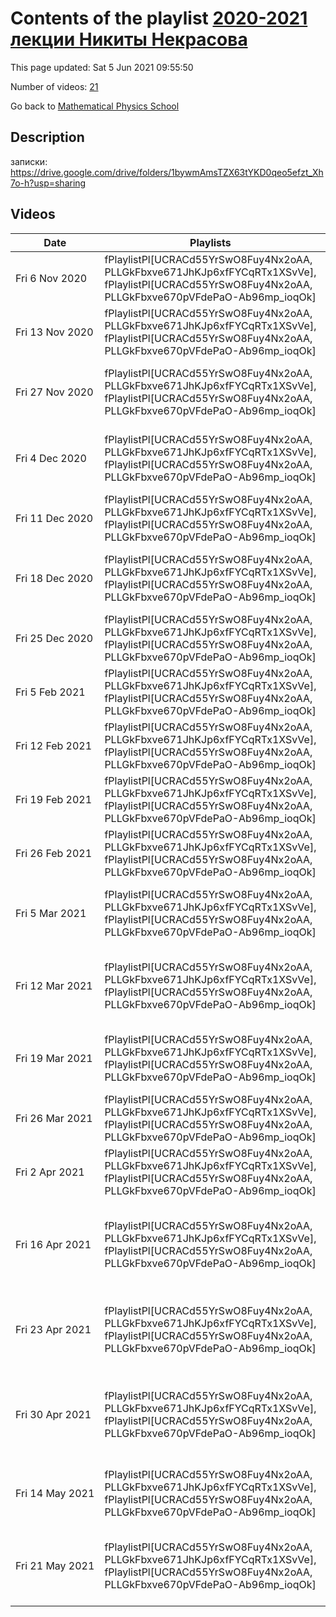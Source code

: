 # Contents of the playlist [2020-2021 лекции Никиты Некрасова](https://www.youtube.com/playlist?list=PLLGkFbxve671JhKJp6xfFYCqRTx1XSvVe)

This page updated: Sat 5 Jun 2021 09:55:50

Number of videos: [21](#videos)

Go back to [Mathematical Physics School](../README.md)

## Description

записки: <https://drive.google.com/drive/folders/1bywmAmsTZX63tYKD0qeo5efzt_Xh7o-h?usp=sharing>

## Videos

|Date|Playlists|Links|Name|
|---|---|---|---|
| Fri&nbsp;6&nbsp;Nov&nbsp;2020 | fPlaylistPl[UCRACd55YrSwO8Fuy4Nx2oAA, PLLGkFbxve671JhKJp6xfFYCqRTx1XSvVe], fPlaylistPl[UCRACd55YrSwO8Fuy4Nx2oAA, PLLGkFbxve670pVFdePaO-Ab96mp_ioqOk] | [**[1]**](https://drive.google.com/file/d/1cEIauS-qulv7g37YHMdTM6ibRNpNYy2D/view?usp=sharing) | [[**e**](https://studio.youtube.com/video/_bG-IxlqMtw/edit "Edit")] [Никита Некрасов -- 00. Введение в локализацию для N=2 SYM](https://www.youtube.com/watch?v=_bG-IxlqMtw&list=PLLGkFbxve671JhKJp6xfFYCqRTx1XSvVe "записки: https://drive.google.com/file/d/1cEIauS-qulv7g37YHMdTM6ibRNpNYy2D/view?usp=sharing") |
| Fri&nbsp;13&nbsp;Nov&nbsp;2020 | fPlaylistPl[UCRACd55YrSwO8Fuy4Nx2oAA, PLLGkFbxve671JhKJp6xfFYCqRTx1XSvVe], fPlaylistPl[UCRACd55YrSwO8Fuy4Nx2oAA, PLLGkFbxve670pVFdePaO-Ab96mp_ioqOk] | [**[1]**](https://drive.google.com/file/d/1D9PzSz6WK3k1cxk3Mo5lah5JPNDPhSPG/view?usp=sharing) | [[**e**](https://studio.youtube.com/video/StawT5KV8dc/edit "Edit")] [Никита Некрасов — 01. Пространства модулей инстантонов](https://www.youtube.com/watch?v=StawT5KV8dc&list=PLLGkFbxve671JhKJp6xfFYCqRTx1XSvVe "Записки: https://drive.google.com/file/d/1D9PzSz6WK3k1cxk3Mo5lah5JPNDPhSPG/view?usp=sharing") |
| Fri&nbsp;27&nbsp;Nov&nbsp;2020 | fPlaylistPl[UCRACd55YrSwO8Fuy4Nx2oAA, PLLGkFbxve671JhKJp6xfFYCqRTx1XSvVe], fPlaylistPl[UCRACd55YrSwO8Fuy4Nx2oAA, PLLGkFbxve670pVFdePaO-Ab96mp_ioqOk] | [**[1]**](https://drive.google.com/file/d/1CBQNMTb2hoP3K4hYjDptSGuiNBB4jDfp/view?usp=sharing) | [[**e**](https://studio.youtube.com/video/mkIzygFQdbA/edit "Edit")] [Никита Некрасов -- 02. Виртуальный характер касательного пространства (1/2)](https://www.youtube.com/watch?v=mkIzygFQdbA&list=PLLGkFbxve671JhKJp6xfFYCqRTx1XSvVe "записки: https://drive.google.com/file/d/1CBQNMTb2hoP3K4hYjDptSGuiNBB4jDfp/view?usp=sharing") |
| Fri&nbsp;4&nbsp;Dec&nbsp;2020 | fPlaylistPl[UCRACd55YrSwO8Fuy4Nx2oAA, PLLGkFbxve671JhKJp6xfFYCqRTx1XSvVe], fPlaylistPl[UCRACd55YrSwO8Fuy4Nx2oAA, PLLGkFbxve670pVFdePaO-Ab96mp_ioqOk] | [**[1]**](https://drive.google.com/file/d/1nzcvks5VIUw1AU3uyJ82OJjgKamJ8d1s/view?usp=sharing) | [[**e**](https://studio.youtube.com/video/veN5xW-mR04/edit "Edit")] [Никита Некрасов -- 03. Виртуальный характер касательного пространства (2/3)](https://www.youtube.com/watch?v=veN5xW-mR04&list=PLLGkFbxve671JhKJp6xfFYCqRTx1XSvVe "записки: https://drive.google.com/file/d/1nzcvks5VIUw1AU3uyJ82OJjgKamJ8d1s/view?usp=sharing") |
| Fri&nbsp;11&nbsp;Dec&nbsp;2020 | fPlaylistPl[UCRACd55YrSwO8Fuy4Nx2oAA, PLLGkFbxve671JhKJp6xfFYCqRTx1XSvVe], fPlaylistPl[UCRACd55YrSwO8Fuy4Nx2oAA, PLLGkFbxve670pVFdePaO-Ab96mp_ioqOk] | [**[1]**](https://drive.google.com/file/d/1wZz8IEP3mp76tcC62Pqfn8Ag4NIY-M7o/view?usp=sharing) | [[**e**](https://studio.youtube.com/video/xRDeej2rtXQ/edit "Edit")] [Никита Некрасов -- 04. Формулы локализации](https://www.youtube.com/watch?v=xRDeej2rtXQ&list=PLLGkFbxve671JhKJp6xfFYCqRTx1XSvVe "записки: https://drive.google.com/file/d/1wZz8IEP3mp76tcC62Pqfn8Ag4NIY-M7o/view?usp=sharing") |
| Fri&nbsp;18&nbsp;Dec&nbsp;2020 | fPlaylistPl[UCRACd55YrSwO8Fuy4Nx2oAA, PLLGkFbxve671JhKJp6xfFYCqRTx1XSvVe], fPlaylistPl[UCRACd55YrSwO8Fuy4Nx2oAA, PLLGkFbxve670pVFdePaO-Ab96mp_ioqOk] | [**[1]**](https://drive.google.com/file/d/1RyIc-Feosxb5hT9Pba2YGbVDObE0HlP6/view?usp=sharing) | [[**e**](https://studio.youtube.com/video/Z3al5z0eNHA/edit "Edit")] [Никита Некрасов -- 05. Геометрическое квантование, локализация](https://www.youtube.com/watch?v=Z3al5z0eNHA&list=PLLGkFbxve671JhKJp6xfFYCqRTx1XSvVe "записки: https://drive.google.com/file/d/1RyIc-Feosxb5hT9Pba2YGbVDObE0HlP6/view?usp=sharing") |
| Fri&nbsp;25&nbsp;Dec&nbsp;2020 | fPlaylistPl[UCRACd55YrSwO8Fuy4Nx2oAA, PLLGkFbxve671JhKJp6xfFYCqRTx1XSvVe], fPlaylistPl[UCRACd55YrSwO8Fuy4Nx2oAA, PLLGkFbxve670pVFdePaO-Ab96mp_ioqOk] | [**[1]**](https://drive.google.com/file/d/1CG9_t2Hfxyorz7kZ9zota_BifBdVm8TF/view?usp=sharing) | [[**e**](https://studio.youtube.com/video/cYaffgIzRCs/edit "Edit")] [Никита Некрасов -- 06. Конформные блоки аффинной алгебры](https://www.youtube.com/watch?v=cYaffgIzRCs&list=PLLGkFbxve671JhKJp6xfFYCqRTx1XSvVe "записки: https://drive.google.com/file/d/1CG9_t2Hfxyorz7kZ9zota_BifBdVm8TF/view?usp=sharing") |
| Fri&nbsp;5&nbsp;Feb&nbsp;2021 | fPlaylistPl[UCRACd55YrSwO8Fuy4Nx2oAA, PLLGkFbxve671JhKJp6xfFYCqRTx1XSvVe], fPlaylistPl[UCRACd55YrSwO8Fuy4Nx2oAA, PLLGkFbxve670pVFdePaO-Ab96mp_ioqOk] | [**[1]**](https://drive.google.com/file/d/1aWUV-s22AasDjPSUmneFvxnYfk7MGPOJ/view?usp=sharing) | [[**e**](https://studio.youtube.com/video/hkc3skT77L0/edit "Edit")] [Никита Некрасов -- 07. Некоммутативные инстантоны (1/4)](https://www.youtube.com/watch?v=hkc3skT77L0&list=PLLGkFbxve671JhKJp6xfFYCqRTx1XSvVe "записки: https://drive.google.com/file/d/1aWUV-s22AasDjPSUmneFvxnYfk7MGPOJ/view?usp=sharing") |
| Fri&nbsp;12&nbsp;Feb&nbsp;2021 | fPlaylistPl[UCRACd55YrSwO8Fuy4Nx2oAA, PLLGkFbxve671JhKJp6xfFYCqRTx1XSvVe], fPlaylistPl[UCRACd55YrSwO8Fuy4Nx2oAA, PLLGkFbxve670pVFdePaO-Ab96mp_ioqOk] | [**[1]**](https://drive.google.com/file/d/1cBQQZUT9aKIGoVeLtx3ujwD5WE5sFUCb/view?usp=sharing) | [[**e**](https://studio.youtube.com/video/TCGgr1get7c/edit "Edit")] [Никита Некрасов -- 08. Некоммутативные инстантоны (2/4)](https://www.youtube.com/watch?v=TCGgr1get7c&list=PLLGkFbxve671JhKJp6xfFYCqRTx1XSvVe "записки: https://drive.google.com/file/d/1cBQQZUT9aKIGoVeLtx3ujwD5WE5sFUCb/view?usp=sharing") |
| Fri&nbsp;19&nbsp;Feb&nbsp;2021 | fPlaylistPl[UCRACd55YrSwO8Fuy4Nx2oAA, PLLGkFbxve671JhKJp6xfFYCqRTx1XSvVe], fPlaylistPl[UCRACd55YrSwO8Fuy4Nx2oAA, PLLGkFbxve670pVFdePaO-Ab96mp_ioqOk] | [**[1]**](https://drive.google.com/file/d/15UkKnLV65u_4wuVLRWtI8kKysu3Tllv9/view?usp=sharing) | [[**e**](https://studio.youtube.com/video/e52ACFmn3BE/edit "Edit")] [Никита Некрасов -- 09. Некоммутативные инстантоны (3/4)](https://www.youtube.com/watch?v=e52ACFmn3BE&list=PLLGkFbxve671JhKJp6xfFYCqRTx1XSvVe "Записки: https://drive.google.com/file/d/15UkKnLV65u_4wuVLRWtI8kKysu3Tllv9/view?usp=sharing") |
| Fri&nbsp;26&nbsp;Feb&nbsp;2021 | fPlaylistPl[UCRACd55YrSwO8Fuy4Nx2oAA, PLLGkFbxve671JhKJp6xfFYCqRTx1XSvVe], fPlaylistPl[UCRACd55YrSwO8Fuy4Nx2oAA, PLLGkFbxve670pVFdePaO-Ab96mp_ioqOk] | [**[1]**](https://drive.google.com/file/d/13UZAb8yyXlN0BVgdkX9GXFJc83-SPbuW/view?usp=sharing) | [[**e**](https://studio.youtube.com/video/Nyq7z64BtwM/edit "Edit")] [Никита Некрасов — 10. Некоммутативные инстантоны (4/4)](https://www.youtube.com/watch?v=Nyq7z64BtwM&list=PLLGkFbxve671JhKJp6xfFYCqRTx1XSvVe "Записки: https://drive.google.com/file/d/13UZAb8yyXlN0BVgdkX9GXFJc83-SPbuW/view?usp=sharing") |
| Fri&nbsp;5&nbsp;Mar&nbsp;2021 | fPlaylistPl[UCRACd55YrSwO8Fuy4Nx2oAA, PLLGkFbxve671JhKJp6xfFYCqRTx1XSvVe], fPlaylistPl[UCRACd55YrSwO8Fuy4Nx2oAA, PLLGkFbxve670pVFdePaO-Ab96mp_ioqOk] | [**[1]**](https://drive.google.com/file/d/1AisKnczEM_SHq6yaM0FCZ14ntiCrdcnA/view?usp=sharing) | [[**e**](https://studio.youtube.com/video/p3hjv-W_7AQ/edit "Edit")] [Никита Некрасов — 11. Геометрия пространств Калоджеро-Мозера и ADHM](https://www.youtube.com/watch?v=p3hjv-W_7AQ&list=PLLGkFbxve671JhKJp6xfFYCqRTx1XSvVe "Записки: https://drive.google.com/file/d/1AisKnczEM_SHq6yaM0FCZ14ntiCrdcnA/view?usp=sharing") |
| Fri&nbsp;12&nbsp;Mar&nbsp;2021 | fPlaylistPl[UCRACd55YrSwO8Fuy4Nx2oAA, PLLGkFbxve671JhKJp6xfFYCqRTx1XSvVe], fPlaylistPl[UCRACd55YrSwO8Fuy4Nx2oAA, PLLGkFbxve670pVFdePaO-Ab96mp_ioqOk] | [**[1]**](https://drive.google.com/file/d/1RjQe2RUtPxsF8Sqv6AQuyEvqj3SBOr43/view?usp=sharing) | [[**e**](https://studio.youtube.com/video/t-blWnh4d9k/edit "Edit")] [Никита Некрасов -- 12. Фазовое пространство калибровочной теории в d+1 измерении](https://www.youtube.com/watch?v=t-blWnh4d9k&list=PLLGkFbxve671JhKJp6xfFYCqRTx1XSvVe "записки: https://drive.google.com/file/d/1RjQe2RUtPxsF8Sqv6AQuyEvqj3SBOr43/view?usp=sharing") |
| Fri&nbsp;19&nbsp;Mar&nbsp;2021 | fPlaylistPl[UCRACd55YrSwO8Fuy4Nx2oAA, PLLGkFbxve671JhKJp6xfFYCqRTx1XSvVe], fPlaylistPl[UCRACd55YrSwO8Fuy4Nx2oAA, PLLGkFbxve670pVFdePaO-Ab96mp_ioqOk] | [**[1]**](https://drive.google.com/file/d/1vovC4_ez90rheMdQteqA1m1hjCxRxeD4/view?usp=sharing) | [[**e**](https://studio.youtube.com/video/qrR_egmv7nk/edit "Edit")] [Никита Некрасов -- 13. Квантовая тригонометрическая система Калоджеро-Мозера](https://www.youtube.com/watch?v=qrR_egmv7nk&list=PLLGkFbxve671JhKJp6xfFYCqRTx1XSvVe "Записки: https://drive.google.com/file/d/1vovC4_ez90rheMdQteqA1m1hjCxRxeD4/view?usp=sharing") |
| Fri&nbsp;26&nbsp;Mar&nbsp;2021 | fPlaylistPl[UCRACd55YrSwO8Fuy4Nx2oAA, PLLGkFbxve671JhKJp6xfFYCqRTx1XSvVe], fPlaylistPl[UCRACd55YrSwO8Fuy4Nx2oAA, PLLGkFbxve670pVFdePaO-Ab96mp_ioqOk] | [**[1]**](https://drive.google.com/file/d/1uRWJn9s50S0D6ywqrIW2qJHLDWCILnDV/view?usp=sharing) | [[**e**](https://studio.youtube.com/video/SL_1UpJi_Ik/edit "Edit")] [Никита Некрасов -- 14. Двумерный Янг-Миллс (1/2)](https://www.youtube.com/watch?v=SL_1UpJi_Ik&list=PLLGkFbxve671JhKJp6xfFYCqRTx1XSvVe "записки: https://drive.google.com/file/d/1uRWJn9s50S0D6ywqrIW2qJHLDWCILnDV/view?usp=sharing") |
| Fri&nbsp;2&nbsp;Apr&nbsp;2021 | fPlaylistPl[UCRACd55YrSwO8Fuy4Nx2oAA, PLLGkFbxve671JhKJp6xfFYCqRTx1XSvVe], fPlaylistPl[UCRACd55YrSwO8Fuy4Nx2oAA, PLLGkFbxve670pVFdePaO-Ab96mp_ioqOk] | [**[1]**](https://drive.google.com/file/d/1X2O2p_av08vbLuFvrb3nZyaqgJj6cCwe/view?usp=sharing), [**[2]**](https://drive.google.com/file/d/1uRWJn9s50S0D6ywqrIW2qJHLDWCILnDV/view?usp=sharing) | [[**e**](https://studio.youtube.com/video/xkPMGuz52ZA/edit "Edit")] [Никита Некрасов -- 15. Двумерный Янг-Миллс (2/2)](https://www.youtube.com/watch?v=xkPMGuz52ZA&list=PLLGkFbxve671JhKJp6xfFYCqRTx1XSvVe "записки: https://drive.google.com/file/d/1X2O2p_av08vbLuFvrb3nZyaqgJj6cCwe/view?usp=sharing  записки прошлой лекции: https://drive.google.com/file/d/1uRWJn9s50S0D6ywqrIW2qJHLDWCILnDV/view?usp=sharing") |
| Fri&nbsp;16&nbsp;Apr&nbsp;2021 | fPlaylistPl[UCRACd55YrSwO8Fuy4Nx2oAA, PLLGkFbxve671JhKJp6xfFYCqRTx1XSvVe], fPlaylistPl[UCRACd55YrSwO8Fuy4Nx2oAA, PLLGkFbxve670pVFdePaO-Ab96mp_ioqOk] | [**[1]**](https://drive.google.com/file/d/1XmvwQA-S3VlfeAC5s_RjZYRd7QonBgdG/view?usp=sharing) | [[**e**](https://studio.youtube.com/video/i4MNlx2TWcg/edit "Edit")] [Никита Некрасов -- 16. Пространства модулей вакуумов, гиперкэлеровы многообразия, расслоения Хиггса](https://www.youtube.com/watch?v=i4MNlx2TWcg&list=PLLGkFbxve671JhKJp6xfFYCqRTx1XSvVe "записки: https://drive.google.com/file/d/1XmvwQA-S3VlfeAC5s_RjZYRd7QonBgdG/view?usp=sharing") |
| Fri&nbsp;23&nbsp;Apr&nbsp;2021 | fPlaylistPl[UCRACd55YrSwO8Fuy4Nx2oAA, PLLGkFbxve671JhKJp6xfFYCqRTx1XSvVe], fPlaylistPl[UCRACd55YrSwO8Fuy4Nx2oAA, PLLGkFbxve670pVFdePaO-Ab96mp_ioqOk] | [**[1]**](https://drive.google.com/file/d/1lkymcUEAzT7QGCiFZDARP1Buz5AKFmKX/view?usp=sharing) | [[**e**](https://studio.youtube.com/video/IQgg-Hofuqc/edit "Edit")] [Никита Некрасов -- 17. Энумеративная геометрия (1/2). Пространство квазиотображений](https://www.youtube.com/watch?v=IQgg-Hofuqc&list=PLLGkFbxve671JhKJp6xfFYCqRTx1XSvVe "записки: https://drive.google.com/file/d/1lkymcUEAzT7QGCiFZDARP1Buz5AKFmKX/view?usp=sharing") |
| Fri&nbsp;30&nbsp;Apr&nbsp;2021 | fPlaylistPl[UCRACd55YrSwO8Fuy4Nx2oAA, PLLGkFbxve671JhKJp6xfFYCqRTx1XSvVe], fPlaylistPl[UCRACd55YrSwO8Fuy4Nx2oAA, PLLGkFbxve670pVFdePaO-Ab96mp_ioqOk] | [**[1]**](https://drive.google.com/file/d/1LT65SemLPoZHFCTV8gber08SjuXTyqYb/view?usp=sharing) | [[**e**](https://studio.youtube.com/video/aS0gkAJjnKs/edit "Edit")] [Никита Некрасов -- 18. Энумеративная геометрия (2/2). Интеграл по пространству квазиотображений](https://www.youtube.com/watch?v=aS0gkAJjnKs&list=PLLGkFbxve671JhKJp6xfFYCqRTx1XSvVe "записки: https://drive.google.com/file/d/1LT65SemLPoZHFCTV8gber08SjuXTyqYb/view?usp=sharing") |
| Fri&nbsp;14&nbsp;May&nbsp;2021 | fPlaylistPl[UCRACd55YrSwO8Fuy4Nx2oAA, PLLGkFbxve671JhKJp6xfFYCqRTx1XSvVe], fPlaylistPl[UCRACd55YrSwO8Fuy4Nx2oAA, PLLGkFbxve670pVFdePaO-Ab96mp_ioqOk] | [**[1]**](https://drive.google.com/file/d/1p2_8XFJiY1mfTRzNGnti-g_S2Qx5jgKA/view?usp=sharing) | [[**e**](https://studio.youtube.com/video/cFhAhjo592Y/edit "Edit")] [Никита Некрасов -- 19. Калибровочные теории в 3 и 5 измерениях](https://www.youtube.com/watch?v=cFhAhjo592Y&list=PLLGkFbxve671JhKJp6xfFYCqRTx1XSvVe "записки: https://drive.google.com/file/d/1p2_8XFJiY1mfTRzNGnti-g_S2Qx5jgKA/view?usp=sharing") |
| Fri&nbsp;21&nbsp;May&nbsp;2021 | fPlaylistPl[UCRACd55YrSwO8Fuy4Nx2oAA, PLLGkFbxve671JhKJp6xfFYCqRTx1XSvVe], fPlaylistPl[UCRACd55YrSwO8Fuy4Nx2oAA, PLLGkFbxve670pVFdePaO-Ab96mp_ioqOk] | [**[1]**](https://drive.google.com/file/d/1fcqEPsZluK9BIHZ56veuE0PYJNIUYM5L/view?usp=sharing) | [[**e**](https://studio.youtube.com/video/iMYnF5t_aaY/edit "Edit")] [Никита Некрасов -- 20. Локализация в топологических струнах и в инстантонах (в пятимерьи)](https://www.youtube.com/watch?v=iMYnF5t_aaY&list=PLLGkFbxve671JhKJp6xfFYCqRTx1XSvVe "записки: https://drive.google.com/file/d/1fcqEPsZluK9BIHZ56veuE0PYJNIUYM5L/view?usp=sharing") |
